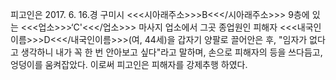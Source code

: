 피고인은 2017. 6. 16.경 구미시 <<<시아래주소>>>B<<</시아래주소>>> 9층에 있는 <<<업소>>>‘C'<<</업소>>> 마사지 업소에서 그곳 종업원인 피해자 <<<내국인이름>>>D<<</내국인이름>>>(여, 44세)을 갑자기 양팔로 끌어안은 후, "임자가 없다고 생각하니 내가 꼭 한 번 안아보고 싶다"라고 말하며, 손으로 피해자의 등을 쓰다듬고, 엉덩이를 움켜잡았다.
이로써 피고인은 피해자를 강제추행 하였다.